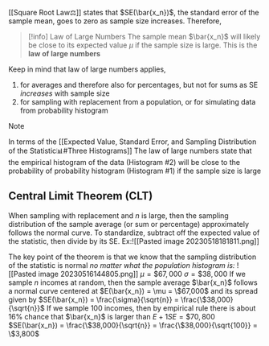 [[Square Root Law⚖️]] states that $SE(\bar{x_n})$, the standard error of the sample mean, goes to zero as sample size increases.
Therefore, 
>[!info] Law of Large Numbers
>The sample mean $\bar{x_n}$ will likely be close to its expected value $\mu$ if the sample size is large. This is the **law of large numbers**

Keep in mind that law of large numbers applies,
1. for averages and therefore also for percentages, but not for sums as SE *increases* with sample size
2. for sampling with replacement from a population, or for simulating data from probability histogram
>[!note]
>In terms of the [[Expected Value, Standard Error, and Sampling Distribution of the Statistic📊#Three Histograms]]
>The law of large numbers state that the empirical histogram of the data (Histogram #2) will be close to the probability of probability histogram (Histogram #1) if the sample size is large

## Central Limit Theorem (CLT)
When sampling with replacement and *n* is large, then the sampling distribution of the sample average (or sum or percentage) approximately follows the normal curve. 
To standardize, subtract off the expected value of the statistic, then divide by its SE.
Ex:![[Pasted image 20230518181811.png]]

The key point of the theorem is that we know that the sampling distribution of the statistic is normal *no matter what the population histogram is:*
![[Pasted image 20230516144805.png]]
	$\mu = \$ 67,000$
	$\sigma = \$ 38,000$
If we sample *n* incomes at random, then the sample average $\bar{x_n}$ follows a normal curve centered at 
	$E(\bar{x_n}) = \mu = \$67,000$
and its spread given by
	$SE(\bar{x_n}) = \frac{\sigma}{\sqrt{n}} = \frac{\$38,000}{\sqrt{n}}$
If we sample 100 incomes, then by empirical rule there is about 16% chance that $\bar{x_n}$ is larger than $E+1SE = \$ 70,800$
	$SE(\bar{x_n}) = \frac{\$38,000}{\sqrt{n}} = \frac{\$38,000}{\sqrt{100}} = \$3,800$
